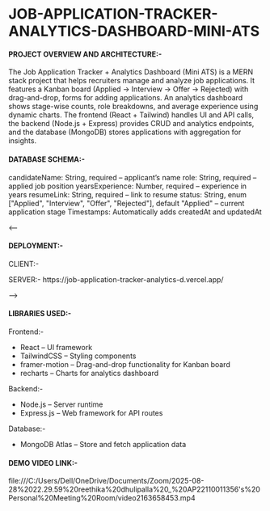 ﻿# JOB-APPLICATION-TRACKER-ANALYTICS-DASHBOARD-MINI-ATS

<h4>PROJECT OVERVIEW AND ARCHITECTURE:-</h4>
 <p>The Job Application Tracker + Analytics Dashboard (Mini ATS) is a MERN stack project that helps recruiters manage and analyze job applications. It features a Kanban board (Applied → Interview → Offer → Rejected) with drag-and-drop, forms for adding applications. An analytics dashboard shows stage-wise counts, role breakdowns, and average experience using dynamic charts. The frontend (React + Tailwind) handles UI and API calls, the backend (Node.js + Express) provides CRUD and analytics endpoints, and the database (MongoDB) stores applications with aggregation for insights.</p>

 <h4>DATABASE SCHEMA:-</h4>
<p>candidateName: String, required – applicant’s name
role: String, required – applied job position
yearsExperience: Number, required – experience in years
resumeLink: String, required – link to resume
status: String, enum ["Applied", "Interview", "Offer", "Rejected"], default "Applied" – current application stage
Timestamps: Automatically adds createdAt and updatedAt</p>

<--<h4>DEPLOYMENT:- </h4>
<p>CLIENT:- </p>
<p>SERVER:- https://job-application-tracker-analytics-d.vercel.app/</p>-->

<h4>LIBRARIES USED:-</h4>
<p>Frontend:-
<ul>
<li>React – UI framework</li>
<li>TailwindCSS – Styling components</li>
<li>framer-motion – Drag-and-drop functionality for Kanban board</li>
<li>recharts – Charts for analytics dashboard</li>
</ul>

Backend:-
<ul>
 <li>Node.js – Server runtime</li>
 <li>Express.js – Web framework for API routes</li>
</ul>

Database:-
<ul><li>MongoDB Atlas – Store and fetch application data</li></ul>
</p>

<h4>DEMO VIDEO LINK:-</h4>
<p>file:///C:/Users/Dell/OneDrive/Documents/Zoom/2025-08-28%2022.29.59%20reethika%20dhulipalla%20_%20AP22110011356's%20Personal%20Meeting%20Room/video2163658453.mp4</p>








